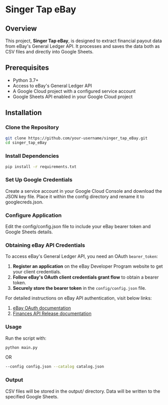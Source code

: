 # Singer Tap eBay

## Overview
This project, **Singer Tap eBay**, is designed to extract financial payout data from eBay's General Ledger API. It processes and saves the data both as CSV files and directly into Google Sheets.

## Prerequisites
- Python 3.7+
- Access to eBay's General Ledger API
- A Google Cloud project with a configured service account
- Google Sheets API enabled in your Google Cloud project

## Installation

### Clone the Repository
```bash
git clone https://github.com/your-username/singer_tap_eBay.git
cd singer_tap_eBay
```

### Install Dependencies
```bash
pip install -r requirements.txt
```

### Set Up Google Credentials
Create a service account in your Google Cloud Console and download the JSON key file. Place it within the config directory and rename it to googlecreds.json.

### Configure Application
Edit the config/config.json file to include your eBay bearer token and Google Sheets details.

### Obtaining eBay API Credentials
To access eBay's General Ledger API, you need an OAuth `bearer_token`:

1. **Register an application** on the eBay Developer Program website to get your client credentials.
2. **Follow eBay's OAuth client credentials grant flow** to obtain a bearer token.
3. **Securely store the bearer token** in the `config/config.json` file.

For detailed instructions on eBay API authentication, visit below links: 
1. [eBay OAuth documentation](https://developer.ebay.com/api-docs/static/oauth-client-credentials-grant.html)
2. [Finances API Release documentation](https://developer.ebay.com/api-docs/sell/finances/release-notes.html)


### Usage
Run the script with:
```bash
python main.py
```
OR
```bash
--config config.json --catalog catalog.json
```

### Output
CSV files will be stored in the output/ directory.
Data will be written to the specified Google Sheets.
